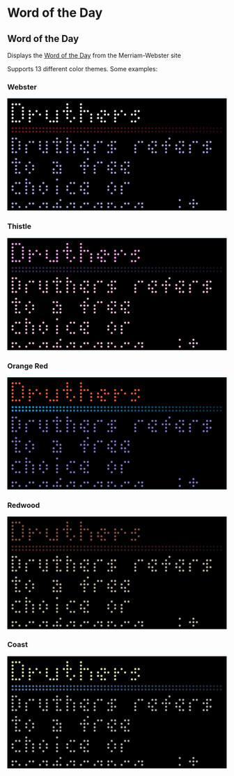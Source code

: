# Word of the Day

## Word of the Day
Displays the [Word of the Day](https://www.merriam-webster.com/word-of-the-day) from the Merriam-Webster site

Supports 13 different color themes. Some examples:

### Webster
![](https://github.com/posburn/tidbyt-apps/blob/main/WordOfTheDay/Themes/Webster.png)

### Thistle
![](https://github.com/posburn/tidbyt-apps/blob/main/WordOfTheDay/Themes/Thistle.png)

### Orange Red
![](https://github.com/posburn/tidbyt-apps/blob/main/WordOfTheDay/Themes/Orange-Red.png)

### Redwood
![](https://github.com/posburn/tidbyt-apps/blob/main/WordOfTheDay/Themes/Redwood.png)

### Coast
![](https://github.com/posburn/tidbyt-apps/blob/main/WordOfTheDay/Themes/Coast.png)